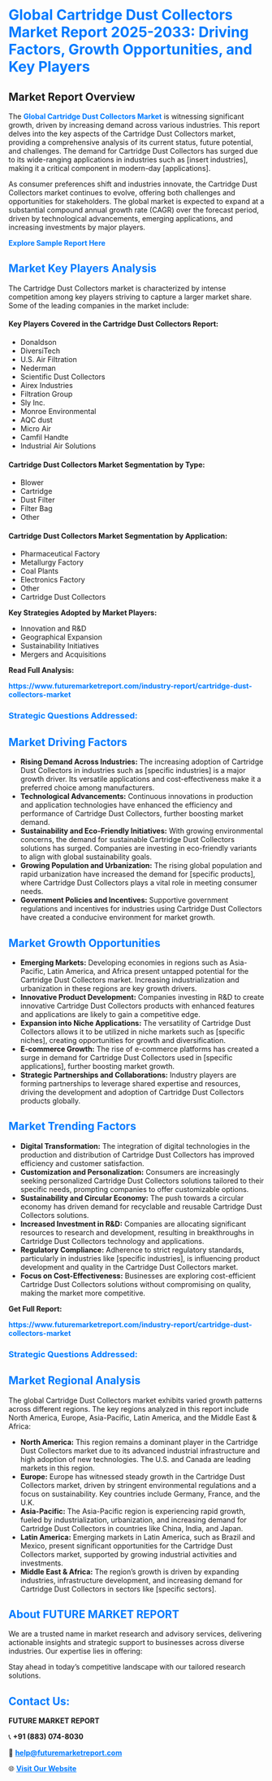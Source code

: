 <h1 style="color: #007BFF;">Global Cartridge Dust Collectors Market Report 2025-2033: Driving Factors, Growth Opportunities, and Key Players</h1>

<section id="overview">
<h2>Market Report Overview</h2>
<p>The <a href="https://www.futuremarketreport.com/industry-report/cartridge-dust-collectors-market" style="color: #007BFF; text-decoration: none;"><strong>Global Cartridge Dust Collectors Market</strong></a> is witnessing significant growth, driven by increasing demand across various industries. This report delves into the key aspects of the Cartridge Dust Collectors market, providing a comprehensive analysis of its current status, future potential, and challenges. The demand for Cartridge Dust Collectors has surged due to its wide-ranging applications in industries such as [insert industries], making it a critical component in modern-day [applications].</p>
<p>As consumer preferences shift and industries innovate, the Cartridge Dust Collectors market continues to evolve, offering both challenges and opportunities for stakeholders. The global market is expected to expand at a substantial compound annual growth rate (CAGR) over the forecast period, driven by technological advancements, emerging applications, and increasing investments by major players.</p>
</section>

<section id="overview">
<p><a href="https://www.futuremarketreport.com/request-sample/reportId=128525" style="color: #007BFF; text-decoration: none;"><strong>Explore Sample Report Here</strong></a></p>
</section>

<section id="key-players">
<h2 style="color: #007BFF;">Market Key Players Analysis</h2>
<p>The Cartridge Dust Collectors market is characterized by intense competition among key players striving to capture a larger market share. Some of the leading companies in the market include:</p>
<h4>Key Players Covered in the Cartridge Dust Collectors Report:</h4>
<ul><li>Donaldson</li><li>DiversiTech</li><li>U.S. Air Filtration</li><li>Nederman</li><li>Scientific Dust Collectors</li><li>Airex Industries</li><li>Filtration Group</li><li>Sly Inc.</li><li>Monroe Environmental</li><li>AQC dust</li><li>Micro Air</li><li>Camfil Handte</li><li>Industrial Air Solutions</li></ul>
<h4>Cartridge Dust Collectors Market Segmentation by Type:</h4>
<ul><li>Blower</li><li>Cartridge</li><li>Dust Filter</li><li>Filter Bag</li><li>Other</li></ul>

<h4>Cartridge Dust Collectors Market Segmentation by Application:</h4>
<ul><li>Pharmaceutical Factory</li><li>Metallurgy Factory</li><li>Coal Plants</li><li>Electronics Factory</li><li>Other</li><li>Cartridge Dust Collectors</li></ul>
<p><strong>Key Strategies Adopted by Market Players:</strong></p>
<ul>
<li>Innovation and R&D</li>
<li>Geographical Expansion</li>
<li>Sustainability Initiatives</li>
<li>Mergers and Acquisitions</li>
</ul>
</section>

<section>
<p><strong>Read Full Analysis: </strong></p><a href="https://www.futuremarketreport.com/industry-report/cartridge-dust-collectors-market" style="color: #007BFF; text-decoration: none;"><strong>https://www.futuremarketreport.com/industry-report/cartridge-dust-collectors-market</strong></a>
<h3 style="color: #007BFF;">Strategic Questions Addressed:</h3>
</section>

<section id="driving-factors">
<h2 style="color: #007BFF;">Market Driving Factors</h2>
<ul>
<li><strong>Rising Demand Across Industries:</strong> The increasing adoption of Cartridge Dust Collectors in industries such as [specific industries] is a major growth driver. Its versatile applications and cost-effectiveness make it a preferred choice among manufacturers.</li>
<li><strong>Technological Advancements:</strong> Continuous innovations in production and application technologies have enhanced the efficiency and performance of Cartridge Dust Collectors, further boosting market demand.</li>
<li><strong>Sustainability and Eco-Friendly Initiatives:</strong> With growing environmental concerns, the demand for sustainable Cartridge Dust Collectors solutions has surged. Companies are investing in eco-friendly variants to align with global sustainability goals.</li>
<li><strong>Growing Population and Urbanization:</strong> The rising global population and rapid urbanization have increased the demand for [specific products], where Cartridge Dust Collectors plays a vital role in meeting consumer needs.</li>
<li><strong>Government Policies and Incentives:</strong> Supportive government regulations and incentives for industries using Cartridge Dust Collectors have created a conducive environment for market growth.</li>
</ul>
</section>

<section id="growth-opportunities">
<h2 style="color: #007BFF;">Market Growth Opportunities</h2>
<ul>
<li><strong>Emerging Markets:</strong> Developing economies in regions such as Asia-Pacific, Latin America, and Africa present untapped potential for the Cartridge Dust Collectors market. Increasing industrialization and urbanization in these regions are key growth drivers.</li>
<li><strong>Innovative Product Development:</strong> Companies investing in R&D to create innovative Cartridge Dust Collectors products with enhanced features and applications are likely to gain a competitive edge.</li>
<li><strong>Expansion into Niche Applications:</strong> The versatility of Cartridge Dust Collectors allows it to be utilized in niche markets such as [specific niches], creating opportunities for growth and diversification.</li>
<li><strong>E-commerce Growth:</strong> The rise of e-commerce platforms has created a surge in demand for Cartridge Dust Collectors used in [specific applications], further boosting market growth.</li>
<li><strong>Strategic Partnerships and Collaborations:</strong> Industry players are forming partnerships to leverage shared expertise and resources, driving the development and adoption of Cartridge Dust Collectors products globally.</li>
</ul>
</section>

<section id="trending-factors">
<h2 style="color: #007BFF;">Market Trending Factors</h2>
<ul>
<li><strong>Digital Transformation:</strong> The integration of digital technologies in the production and distribution of Cartridge Dust Collectors has improved efficiency and customer satisfaction.</li>
<li><strong>Customization and Personalization:</strong> Consumers are increasingly seeking personalized Cartridge Dust Collectors solutions tailored to their specific needs, prompting companies to offer customizable options.</li>
<li><strong>Sustainability and Circular Economy:</strong> The push towards a circular economy has driven demand for recyclable and reusable Cartridge Dust Collectors solutions.</li>
<li><strong>Increased Investment in R&D:</strong> Companies are allocating significant resources to research and development, resulting in breakthroughs in Cartridge Dust Collectors technology and applications.</li>
<li><strong>Regulatory Compliance:</strong> Adherence to strict regulatory standards, particularly in industries like [specific industries], is influencing product development and quality in the Cartridge Dust Collectors market.</li>
<li><strong>Focus on Cost-Effectiveness:</strong> Businesses are exploring cost-efficient Cartridge Dust Collectors solutions without compromising on quality, making the market more competitive.</li>
</ul>
</section>

<section>
<p><strong>Get Full Report: </strong></p><a href="https://www.futuremarketreport.com/industry-report/cartridge-dust-collectors-market" style="color: #007BFF; text-decoration: none;"><strong>https://www.futuremarketreport.com/industry-report/cartridge-dust-collectors-market</strong></a>
<h3 style="color: #007BFF;">Strategic Questions Addressed:</h3>
</section>


<section id="regional-analysis">
<h2 style="color: #007BFF;">Market Regional Analysis</h2>
<p>The global Cartridge Dust Collectors market exhibits varied growth patterns across different regions. The key regions analyzed in this report include North America, Europe, Asia-Pacific, Latin America, and the Middle East & Africa:</p>
<ul>
<li><strong>North America:</strong> This region remains a dominant player in the Cartridge Dust Collectors market due to its advanced industrial infrastructure and high adoption of new technologies. The U.S. and Canada are leading markets in this region.</li>
<li><strong>Europe:</strong> Europe has witnessed steady growth in the Cartridge Dust Collectors market, driven by stringent environmental regulations and a focus on sustainability. Key countries include Germany, France, and the U.K.</li>
<li><strong>Asia-Pacific:</strong> The Asia-Pacific region is experiencing rapid growth, fueled by industrialization, urbanization, and increasing demand for Cartridge Dust Collectors in countries like China, India, and Japan.</li>
<li><strong>Latin America:</strong> Emerging markets in Latin America, such as Brazil and Mexico, present significant opportunities for the Cartridge Dust Collectors market, supported by growing industrial activities and investments.</li>
<li><strong>Middle East & Africa:</strong> The region’s growth is driven by expanding industries, infrastructure development, and increasing demand for Cartridge Dust Collectors in sectors like [specific sectors].</li>
</ul>
</section>

<footer>
<h2 style="color: #007BFF;">About FUTURE MARKET REPORT</h2>
<p>We are a trusted name in market research and advisory services, delivering actionable insights and strategic support to businesses across diverse industries. Our expertise lies in offering:</p>

<p>Stay ahead in today’s competitive landscape with our tailored research solutions.</p>

<h2 style="color: #007BFF;">Contact Us:</h2>
<p><strong>FUTURE MARKET REPORT</strong></p>
<p>📞 <strong>+91 (883) 074-8030</strong></p>
<p>📧 <strong><a href="mailto:help@futuremarketreport.com" style="color: #007BFF;">help@futuremarketreport.com</a></strong></p>
<p>🌐 <strong><a href="https://www.futuremarketreport.com/" style="color: #007BFF;">Visit Our Website</a></strong></p>
</footer>
